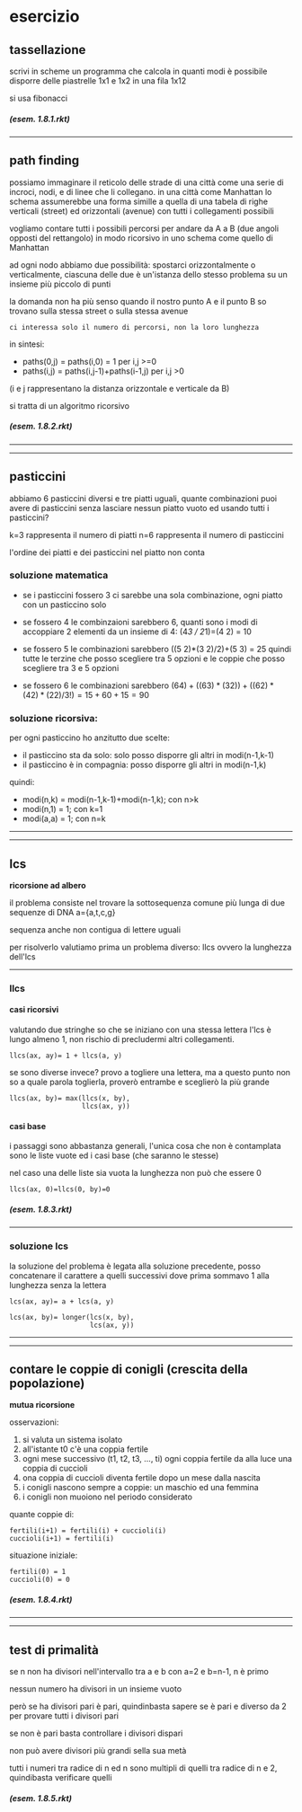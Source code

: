 # esercizio

## tassellazione
scrivi in scheme un programma che calcola in quanti modi è possibile disporre delle piastrelle 1x1 e 1x2 in una fila 1x12

si usa fibonacci

##### (esem. 1.8.1.rkt)

---
## path finding

possiamo immaginare il reticolo delle strade di una città come una serie di incroci, nodi, e di linee che li collegano.
in una città come Manhattan lo schema assumerebbe una forma simille a quella di una tabela di righe verticali (street) ed orizzontali (avenue) con tutti i collegamenti possibili

vogliamo contare tutti i possibili percorsi per andare da A a B (due angoli opposti del rettangolo) in modo ricorsivo in uno schema come quello di Manhattan

ad ogni nodo abbiamo due possibilità: spostarci orizzontalmente o verticalmente, ciascuna delle due è un'istanza dello stesso problema su un insieme più piccolo di punti

la domanda non ha più senso quando il nostro punto A e il punto B so trovano sulla stessa street o sulla stessa avenue

    ci interessa solo il numero di percorsi, non la loro lunghezza

in sintesi:
* paths(0,j) = paths(i,0) = 1  per i,j >=0
* paths(i,j) = paths(i,j-1)+paths(i-1,j) per i,j >0

(i e j rappresentano la distanza orizzontale e verticale da B)

si tratta di un algoritmo ricorsivo

##### (esem. 1.8.2.rkt)

---
---
## pasticcini

abbiamo 6 pasticcini diversi e tre piatti uguali, quante combinazioni puoi avere di pasticcini senza lasciare nessun piatto vuoto ed usando tutti i pasticcini?

k=3 rappresenta il numero di piatti
n=6 rappresenta il numero di pasticcini

l'ordine dei piatti e dei pasticcini nel piatto non conta

### soluzione matematica
* se i pasticcini fossero 3 ci sarebbe una sola combinazione, ogni piatto con un pasticcino solo

* se fossero 4 le combinzaioni sarebbero 6, quanti sono i modi di accoppiare 2 elementi da un insieme di 4: (4*3 / 2*1)=(4 2) = 10

* se fossero 5 le combinazioni sarebbero ((5 2)*(3 2)/2)+(5 3) = 25 quindi tutte le terzine che posso scegliere tra 5 opzioni e le coppie che posso scegliere tra 3 e 5 opzioni

* se fossero 6 le combinazioni sarebbero $(6 4)+((6 3)*(3 2))+((6 2)*(4 2)*(2 2)/3!)=15+60+15=90$ 

### soluzione ricorsiva:
per ogni pasticcino ho anzitutto due scelte:
* il pasticcino sta da solo: solo posso disporre gli altri in modi(n-1,k-1)
* il pasticcino è in compagnia:  posso disporre gli altri in modi(n-1,k)

quindi:
* modi(n,k) = modi(n-1,k-1)+modi(n-1,k); con n>k
* modi(n,1) = 1; con k=1
* modi(a,a) = 1; con n=k

---
---
## lcs

**ricorsione ad albero**

il problema consiste nel trovare la sottosequenza comune più lunga di due sequenze di DNA a={a,t,c,g}

sequenza anche non contigua di lettere uguali

per risolverlo valutiamo prima un problema diverso: llcs ovvero la lunghezza dell'lcs

---
### llcs

#### casi ricorsivi

valutando due stringhe so che se iniziano con una stessa lettera l'lcs è lungo almeno 1, non rischio di precludermi altri collegamenti.


    llcs(ax, ay)= 1 + llcs(a, y)

se sono diverse invece? provo a togliere una lettera, ma a questo punto non so a quale parola toglierla, proverò entrambe e sceglierò la più grande

    llcs(ax, by)= max(llcs(x, by), 
                      llcs(ax, y))

#### casi base

i passaggi sono abbastanza generali, l'unica cosa che non è contamplata sono le liste vuote ed i casi base (che saranno le stesse)

nel caso una delle liste sia vuota la lunghezza non può che essere 0

    llcs(ax, 0)=llcs(0, by)=0

##### (esem. 1.8.3.rkt)

---
### soluzione lcs

la soluzione del problema è legata alla soluzione precedente, posso concatenare il carattere a quelli successivi dove prima sommavo 1 alla lunghezza senza la lettera

    lcs(ax, ay)= a + lcs(a, y)

    lcs(ax, by)= longer(lcs(x, by), 
                        lcs(ax, y))

---
---
## contare le coppie di conigli (crescita della popolazione)

**mutua ricorsione**

osservazioni:
1. si valuta un sistema isolato
2. all'istante t0 c'è una coppia fertile
3. ogni mese successivo (t1, t2, t3, ..., ti) ogni coppia fertile da alla luce una coppia di cuccioli
4. ona coppia di cuccioli diventa fertile dopo un mese dalla nascita
5. i conigli nascono sempre a coppie: un maschio ed una femmina
6. i conigli non muoiono nel periodo considerato

quante coppie di:

    fertili(i+1) = fertili(i) + cuccioli(i)
    cuccioli(i+1) = fertili(i)

situazione iniziale:

    fertili(0) = 1
    cuccioli(0) = 0

##### (esem. 1.8.4.rkt)

---
---
## test di primalità

se n non ha divisori nell'intervallo tra a e b con a=2 e b=n-1, n è primo

nessun numero ha divisori in un insieme vuoto

però se ha divisori pari è pari, quindinbasta sapere se è pari e diverso da 2 per provare tutti i divisori pari

se non è pari basta controllare i divisori dispari

non può avere divisori più grandi sella sua metà

tutti i numeri tra radice di n ed n sono multipli di quelli tra radice di n e 2, quindibasta verificare quelli

##### (esem. 1.8.5.rkt)
